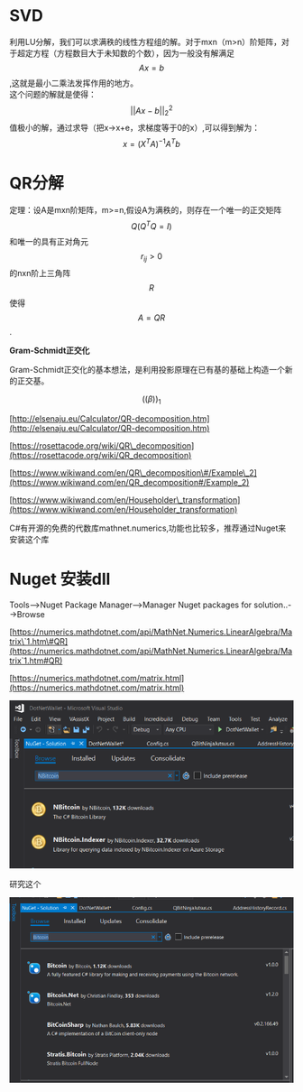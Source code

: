 # SVD

利用LU分解，我们可以求满秩的线性方程组的解。对于mxn（m&gt;n）阶矩阵，对于超定方程（方程数目大于未知数的个数），因为一般没有解满足$$Ax=b$$,这就是最小二乘法发挥作用的地方。  
这个问题的解就是使得： $$||Ax-b||_{2}^{2}$$值极小的解，通过求导（把x-&gt;x+e，求梯度等于0的x）,可以得到解为：$$x = (X^{T}A)^{-1}A^{T}b$$

# QR分解

定理：设A是mxn阶矩阵，m&gt;=n,假设A为满秩的，则存在一个唯一的正交矩阵$$Q (Q^{T}Q=I)$$和唯一的具有正对角元$$r_{ij}>0$$的nxn阶上三角阵$$R$$使得 $$A=QR$$.

**Gram-Schmidt正交化**

Gram-Schmidt正交化的基本想法，是利用投影原理在已有基的基础上构造一个新的正交基。

$$((\beta ))_{1}$$

[http://elsenaju.eu/Calculator/QR-decomposition.htm](http://elsenaju.eu/Calculator/QR-decomposition.htm)

[https://rosettacode.org/wiki/QR\_decomposition](https://rosettacode.org/wiki/QR_decomposition)

[https://www.wikiwand.com/en/QR\_decomposition\#/Example\_2](https://www.wikiwand.com/en/QR_decomposition#/Example_2)

[https://www.wikiwand.com/en/Householder\_transformation](https://www.wikiwand.com/en/Householder_transformation)

C\#有开源的免费的代数库mathnet.numerics,功能也比较多，推荐通过Nuget来安装这个库

# Nuget 安装dll

Tools--&gt;Nuget Package Manager--&gt;Manager Nuget packages for solution..--&gt;Browse

[https://numerics.mathdotnet.com/api/MathNet.Numerics.LinearAlgebra/Matrix\`1.htm\#QR](https://numerics.mathdotnet.com/api/MathNet.Numerics.LinearAlgebra/Matrix`1.htm#QR)

[https://numerics.mathdotnet.com/matrix.html](https://numerics.mathdotnet.com/matrix.html)

![](/assets/import5-SVD-1.png)

研究这个

![](/assets/import5-SVD-2.png)

